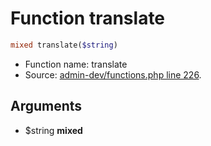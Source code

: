 Function translate
===========================





```php
mixed translate($string)
```

* Function name: translate
* Source: [admin-dev/functions.php line 226](https://github.com/PrestaShop/PrestaShop/blob/1.5.4.0/admin-dev/functions.php#L226).

Arguments
---------

* $string **mixed**

